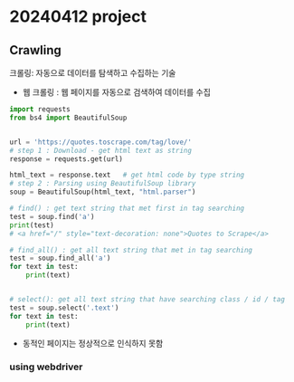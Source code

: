 # 20240412 project
## Crawling
크롤링: 자동으로 데이터를 탐색하고 수집하는 기술
- 웹 크롤링 : 웹 페이지를 자동으로 검색하여 데이터를 수집
```python
import requests
from bs4 import BeautifulSoup


url = 'https://quotes.toscrape.com/tag/love/'
# step 1 : Download - get html text as string
response = requests.get(url)

html_text = response.text   # get html code by type string
# step 2 : Parsing using BeautifulSoup library
soup = BeautifulSoup(html_text, "html.parser")

# find() : get text string that met first in tag searching
test = soup.find('a')
print(test)
# <a href="/" style="text-decoration: none">Quotes to Scrape</a>

# find_all() : get all text string that met in tag searching
test = soup.find_all('a')
for text in test:
    print(text)


# select(): get all text string that have searching class / id / tag
test = soup.select('.text')
for text in test:
    print(text)
```
- 동적인 페이지는 정상적으로 인식하지 못함
### using webdriver
```python

```